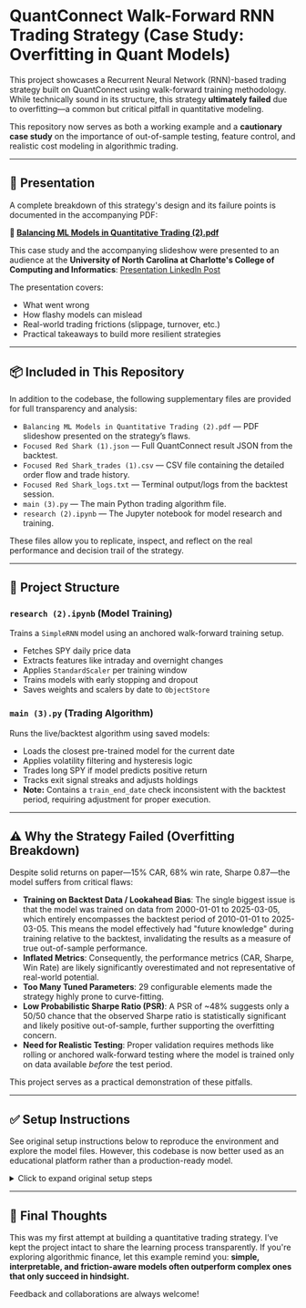 # QuantConnect Walk-Forward RNN Trading Strategy (Case Study: Overfitting in Quant Models)

This project showcases a Recurrent Neural Network (RNN)-based trading strategy built on QuantConnect using walk-forward training methodology. While technically sound in its structure, this strategy **ultimately failed** due to overfitting—a common but critical pitfall in quantitative modeling.

This repository now serves as both a working example and a **cautionary case study** on the importance of out-of-sample testing, feature control, and realistic cost modeling in algorithmic trading.

---

## 🧠 Presentation

A complete breakdown of this strategy's design and its failure points is documented in the accompanying PDF:

**📎 [Balancing ML Models in Quantitative Trading (2).pdf](./Balancing%20ML%20Models%20in%20Quantitative%20Trading%20(2).pdf)**

This case study and the accompanying slideshow were presented to an audience at the **University of North Carolina at Charlotte's College of Computing and Informatics**:
[Presentation LinkedIn Post](https://www.linkedin.com/feed/update/urn:li:activity:7324323890187415553/)



The presentation covers:
- What went wrong
- How flashy models can mislead
- Real-world trading frictions (slippage, turnover, etc.)
- Practical takeaways to build more resilient strategies

---

## 📦 Included in This Repository

In addition to the codebase, the following supplementary files are provided for full transparency and analysis:

- `Balancing ML Models in Quantitative Trading (2).pdf` — PDF slideshow presented on the strategy’s flaws.
- `Focused Red Shark (1).json` — Full QuantConnect result JSON from the backtest.
- `Focused Red Shark_trades (1).csv` — CSV file containing the detailed order flow and trade history.
- `Focused Red Shark_logs.txt` — Terminal output/logs from the backtest session.
- `main (3).py` — The main Python trading algorithm file.
- `research (2).ipynb` — The Jupyter notebook for model research and training.

These files allow you to replicate, inspect, and reflect on the real performance and decision trail of the strategy.

---

## 📂 Project Structure

### `research (2).ipynb` (Model Training)

Trains a `SimpleRNN` model using an anchored walk-forward training setup.
- Fetches SPY daily price data
- Extracts features like intraday and overnight changes
- Applies `StandardScaler` per training window
- Trains models with early stopping and dropout
- Saves weights and scalers by date to `ObjectStore`

### `main (3).py` (Trading Algorithm)

Runs the live/backtest algorithm using saved models:
- Loads the closest pre-trained model for the current date
- Applies volatility filtering and hysteresis logic
- Trades long SPY if model predicts positive return
- Tracks exit signal streaks and adjusts holdings
- **Note:** Contains a `train_end_date` check inconsistent with the backtest period, requiring adjustment for proper execution.

---

## ⚠️ Why the Strategy Failed (Overfitting Breakdown)

Despite solid returns on paper—15% CAR, 68% win rate, Sharpe 0.87—the model suffers from critical flaws:

- **Training on Backtest Data / Lookahead Bias**: The single biggest issue is that the model was trained on data from 2000-01-01 to 2025-03-05, which entirely encompasses the backtest period of 2010-01-01 to 2025-03-05. This means the model effectively had "future knowledge" during training relative to the backtest, invalidating the results as a measure of true out-of-sample performance.
- **Inflated Metrics**: Consequently, the performance metrics (CAR, Sharpe, Win Rate) are likely significantly overestimated and not representative of real-world potential.
- **Too Many Tuned Parameters**: 29 configurable elements made the strategy highly prone to curve-fitting.
- **Low Probabilistic Sharpe Ratio (PSR)**: A PSR of ~48% suggests only a 50/50 chance that the observed Sharpe ratio is statistically significant and likely positive out-of-sample, further supporting the overfitting concern.
- **Need for Realistic Testing**: Proper validation requires methods like rolling or anchored walk-forward testing where the model is trained only on data available *before* the test period.

This project serves as a practical demonstration of these pitfalls.

---

## ✅ Setup Instructions

See original setup instructions below to reproduce the environment and explore the model files. However, this codebase is now better used as an educational platform rather than a production-ready model.

<details>
<summary>Click to expand original setup steps</summary>

### Step 1: Create a Project

1. Navigate to [QuantConnect](https://www.quantconnect.com/) and sign into your account.
2. Create a new project:
   * Click "Projects" → "Create Project."
   * Provide a descriptive name and select Python as your language.

### Step 2: Upload Files

1. Open your newly created project.
2. Click on the "Explorer" tab in the left sidebar.
3. Select "Upload" and upload both `main (3).py` (rename to `main.py` in QC if desired) and `research (2).ipynb` (rename to `research.ipynb`).

### Step 3: Running the Research Notebook (`research (2).ipynb`)

* Navigate to the "Research" tab within your project.
* Open `research (2).ipynb`.
* Ensure the walk-forward configuration (`wf_config`) and model hyperparameters (`model_config`) meet your requirements.
* Run all cells sequentially. This will perform the walk-forward training and save the scalers and weights to your project's `ObjectStore`.

### Step 4: Running the Algorithm (`main (3).py`)

* Ensure that `main (3).py` is correctly uploaded.
* Verify that the configuration settings within `Initialize` match the settings used in `research (2).ipynb`.
* **Crucially**, adjust the `self.config["train_end_date"]` check in `Initialize` as noted in the analysis to allow trading during the intended backtest period.
* Set your desired backtest start/end dates and initial capital in `main (3).py`.
* Click the "Build" button to check for errors.
* Click "Backtest" to run the algorithm.

</details>

---

## 🙌 Final Thoughts

This was my first attempt at building a quantitative trading strategy. I’ve kept the project intact to share the learning process transparently. If you're exploring algorithmic finance, let this example remind you: **simple, interpretable, and friction-aware models often outperform complex ones that only succeed in hindsight.**

Feedback and collaborations are always welcome!

